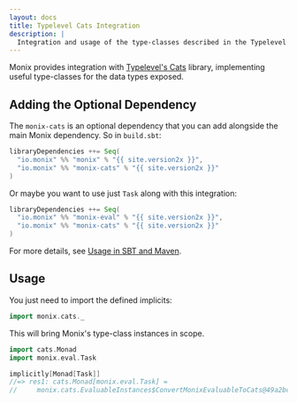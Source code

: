 ```yaml
---
layout: docs
title: Typelevel Cats Integration
description: |
  Integration and usage of the type-classes described in the Typelevel Cats library.
---
```


Monix provides integration with
[Typelevel's Cats](http://typelevel.org/cats/) library, implementing
useful type-classes for the data types exposed.

## Adding the Optional Dependency

The `monix-cats` is an optional dependency that you can add alongside
the main Monix dependency. So in `build.sbt`:

```scala
libraryDependencies ++= Seq(
  "io.monix" %% "monix" % "{{ site.version2x }}",
  "io.monix" %% "monix-cats" % "{{ site.version2x }}"
)
```

Or maybe you want to use just `Task` along with this integration:

```scala
libraryDependencies ++= Seq(
  "io.monix" %% "monix-eval" % "{{ site.version2x }}",
  "io.monix" %% "monix-cats" % "{{ site.version2x }}"
)
```

For more details, see
[Usage in SBT and Maven](./usage.html#sub-project-monix-cats-optional).

## Usage

You just need to import the defined implicits:

```scala
import monix.cats._
```

This will bring Monix's type-class instances in scope.

```scala
import cats.Monad
import monix.eval.Task

implicitly[Monad[Task]]
//=> res1: cats.Monad[monix.eval.Task] = 
//     monix.cats.EvaluableInstances$ConvertMonixEvaluableToCats@49a2bc10
```
